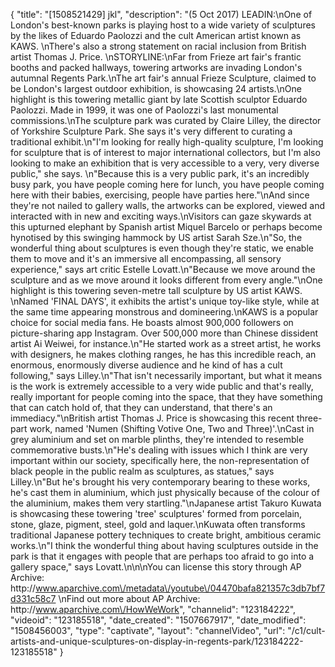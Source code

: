 {
    "title": "[1508521429] jkl",
    "description": "(5 Oct 2017) LEADIN:\nOne of London's best-known parks is playing host to a wide variety of sculptures by the likes of Eduardo Paolozzi and the cult American artist known as KAWS. \nThere's also a strong statement on racial inclusion from British artist Thomas J. Price. \nSTORYLINE:\nFar from Frieze art fair's frantic booths and packed hallways, towering artworks are invading London's autumnal Regents Park.\nThe art fair's annual Frieze Sculpture, claimed to be London's largest outdoor exhibition, is showcasing 24 artists.\nOne highlight is this towering metallic giant by late Scottish sculptor Eduardo Paolozzi. Made in 1999, it was one of Paolozzi's last monumental commissions.\nThe sculpture park was curated by Claire Lilley, the director of Yorkshire Sculpture Park. She says it's very different to curating a traditional exhibit.\n\"I'm looking for really high-quality sculpture, I'm looking for sculpture that is of interest to major international collectors, but I'm also looking to make an exhibition that is very accessible to a very, very diverse public,\" she says. \n\"Because this is a very public park, it's an incredibly busy park, you have people coming here for lunch, you have people coming here with their babies, exercising, people have parties here.\"\nAnd since they're not nailed to gallery walls, the artworks can be explored, viewed and interacted with in new and exciting ways.\nVisitors can gaze skywards at this upturned elephant by Spanish artist Miquel Barcelo or perhaps become hynotised by this swinging hammock by US artist Sarah Sze.\n\"So, the wonderful thing about sculptures is even though they're static, we enable them to move and it's an immersive all encompassing, all sensory experience,\" says art critic Estelle Lovatt.\n\"Because we move around the sculpture and as we move around it looks different from every angle.\"\nOne highlight is this towering seven-metre tall sculpture by US artist KAWS. \nNamed 'FINAL DAYS', it exhibits the artist's unique toy-like style, while at the same time appearing monstrous and domineering.\nKAWS is a popular choice for social media fans. He boasts almost 900,000 followers on picture-sharing app Instagram. Over 500,000 more than Chinese dissident artist Ai Weiwei, for instance.\n\"He started work as a street artist, he works with designers, he makes clothing ranges, he has this incredible reach, an enormous, enormously diverse audience and he kind of has a cult following,\" says Lilley.\n\"That isn't necessarily important, but what it means is the work is extremely accessible to a very wide public and that's really, really important for people coming into the space, that they have something that can catch hold of, that they can understand, that there's an immediacy.\"\nBritish artist Thomas J. Price is showcasing this recent three-part work, named 'Numen (Shifting Votive One, Two and Three)'.\nCast in grey aluminium and set on marble plinths, they're intended to resemble commemorative busts.\n\"He's dealing with issues which I think are very important within our society, specifically here, the non-representation of black people in the public realm as sculptures, as statues,\" says Lilley.\n\"But he's brought his very contemporary bearing to these works, he's cast them in aluminium, which just physically because of the colour of the aluminium, makes them very startling.\"\nJapanese artist Takuro Kuwata is showcasing these towering 'tree' sculptures' formed from porcelain, stone, glaze, pigment, steel, gold and laquer.\nKuwata often transforms traditional Japanese pottery techniques to create bright, ambitious ceramic works.\n\"I think the wonderful thing about having sculptures outside in the park is that it engages with people that are perhaps too afraid to go into a gallery space,\" says Lovatt.\n\n\nYou can license this story through AP Archive: http:\/\/www.aparchive.com\/metadata\/youtube\/04470bafa821357c3db7bf7d331c58c7 \nFind out more about AP Archive: http:\/\/www.aparchive.com\/HowWeWork",
    "channelid": "123184222",
    "videoid": "123185518",
    "date_created": "1507667917",
    "date_modified": "1508456003",
    "type": "captivate",
    "layout": "channelVideo",
    "url": "\/c1\/cult-artists-and-unique-sculptures-on-display-in-regents-park\/123184222-123185518"
}